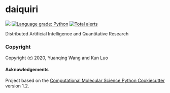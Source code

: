 daiquiri
==============================
[//]: # (Badges)

![](https://github.com/uli-ai/daiquiri/workflows/CI/badge.svg)
[![Language grade: Python](https://img.shields.io/lgtm/grade/python/g/uli-ai/daiquiri.svg?logo=lgtm&logoWidth=18)](https://lgtm.com/projects/g/choderalab/pinot/context:python)
[![Total alerts](https://img.shields.io/lgtm/alerts/g/uli-ai/daiquiri.svg?logo=lgtm&logoWidth=18)](https://lgtm.com/projects/g/choderalab/pinot/alerts/)

Distributed Artificial Intelligence and Quantitative Research

### Copyright

Copyright (c) 2020, Yuanqing Wang and Kun Luo


#### Acknowledgements
 
Project based on the 
[Computational Molecular Science Python Cookiecutter](https://github.com/molssi/cookiecutter-cms) version 1.2.
